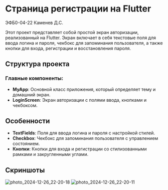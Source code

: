 # Страница регистрации на Flutter

ЭФБ0-04-22 Каменев Д.С.

Этот проект представляет собой простой экран авторизации, реализованный на Flutter. Экран включает в себя текстовые поля для ввода логина и пароля, чекбокс для запоминания пользователя, а также кнопки для входа, регистрации и восстановления пароля.

## Структура проекта

### Главные компоненты:

- **MyApp**: Основной класс приложения, который определяет тему и домашний экран.
- **LoginScreen**: Экран авторизации с полями ввода, кнопками и чекбоксом.

## Особенности

- **TextFields**: Поля для ввода логина и пароля с настройкой стилей.
- **Checkbox**: Чекбокс для запоминания пользователя с управлением состоянием.
- **Кнопки**: Кнопки для входа и регистрации со стилизованными рамками и закругленными углами.

## Скриншоты
![photo_2024-12-26_22-20-18](https://github.com/user-attachments/assets/2892bc83-68a6-4dad-b583-ef3792e654a3)
![photo_2024-12-26_22-20-11](https://github.com/user-attachments/assets/ecf7258d-fb24-4b74-8c52-d3e2c9432c01)
